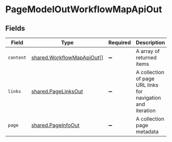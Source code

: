 # PageModelOutWorkflowMapApiOut


## Fields

| Field                                                                         | Type                                                                          | Required                                                                      | Description                                                                   |
| ----------------------------------------------------------------------------- | ----------------------------------------------------------------------------- | ----------------------------------------------------------------------------- | ----------------------------------------------------------------------------- |
| `content`                                                                     | [shared.WorkflowMapApiOut](../../../sdk/models/shared/workflowmapapiout.md)[] | :heavy_minus_sign:                                                            | A array of returned items                                                     |
| `links`                                                                       | [shared.PageLinksOut](../../../sdk/models/shared/pagelinksout.md)             | :heavy_minus_sign:                                                            | A collection of page URL links for navigation and iteration                   |
| `page`                                                                        | [shared.PageInfoOut](../../../sdk/models/shared/pageinfoout.md)               | :heavy_minus_sign:                                                            | A collection page metadata                                                    |